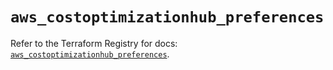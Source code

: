 # `aws_costoptimizationhub_preferences`

Refer to the Terraform Registry for docs: [`aws_costoptimizationhub_preferences`](https://registry.terraform.io/providers/hashicorp/aws/6.11.0/docs/resources/costoptimizationhub_preferences).
